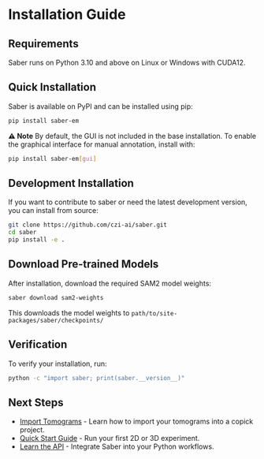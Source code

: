 # Installation Guide

## Requirements 

Saber runs on Python 3.10 and above on Linux or Windows with CUDA12. 

## Quick Installation

Saber is available on PyPI and can be installed using pip:

```bash
pip install saber-em
```

**⚠️ Note** By default, the GUI is not included in the base installation.
To enable the graphical interface for manual annotation, install with:
```bash
pip install saber-em[gui]
```

## Development Installation

If you want to contribute to saber or need the latest development version, you can install from source:

```bash
git clone https://github.com/czi-ai/saber.git
cd saber
pip install -e .
```

## Download Pre-trained Models

After installation, download the required SAM2 model weights:

```bash
saber download sam2-weights 
```
This downloads the model weights to `path/to/site-packages/saber/checkpoints/`

## Verification

To verify your installation, run:

```bash
python -c "import saber; print(saber.__version__)"
```

## Next Steps

- [Import Tomograms](import-tomos.md) - Learn how to import your tomograms into a copick project.
- [Quick Start Guide](quickstart.md) - Run your first 2D or 3D experiment. 
- [Learn the API](../api/quickstart.md) - Integrate Saber into your Python workflows. 